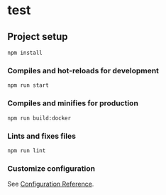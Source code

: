 # test

## Project setup

```
npm install
```

### Compiles and hot-reloads for development

```
npm run start
```

### Compiles and minifies for production

```
npm run build:docker
```

### Lints and fixes files

```
npm run lint
```

### Customize configuration

See [Configuration Reference](https://cli.vuejs.org/config/).
